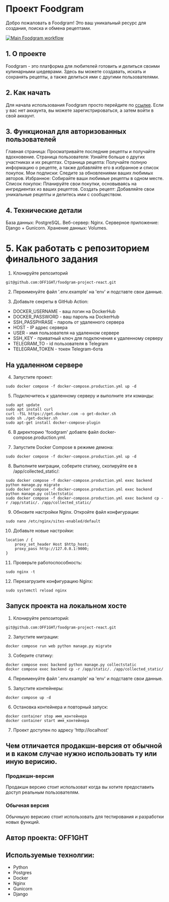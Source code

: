 # Проект Foodgram

Добро пожаловать в Foodgram! Это ваш уникальный ресурс для создания, поиска и обмена рецептами. 

[![Main Foodgram workflow](https://github.com/OFF1GHT/foodgram-project-react/actions/workflows/main.yml/badge.svg)](https://github.com/OFF1GHT/foodgram-project-react/actions/workflows/main.yml)

## 1. О проекте 
Foodgram - это платформа для любителей готовить и делиться своими кулинарными шедеврами. Здесь вы можете создавать, искать и сохранять рецепты, а также делиться ими с другими пользователями.

## 2. Как начать
Для начала использования Foodgram просто перейдите по [ссылке](https://f00dgram.serveblog.net/). Если у вас нет аккаунта, вы можете зарегистрироваться, а затем войти в свой аккаунт.

## 3. Функционал для авторизованных пользователей
Главная страница: Просматривайте последние рецепты и получайте вдохновение.
Страница пользователя: Узнайте больше о других участниках и их рецептах.
Страница рецепта: Получайте полную информацию о рецепте, а также добавляйте его в избранное и список покупок.
Мои подписки: Следите за обновлениями ваших любимых авторов.
Избранное: Собирайте ваши любимые рецепты в одном месте.
Список покупок: Планируйте свои покупки, основываясь на ингредиентах из ваших рецептов.
Создать рецепт: Добавляйте свои уникальные рецепты и делитесь ими с сообществом.

## 4. Технические детали
База данных: PostgreSQL.
Веб-сервер: Nginx.
Серверное приложение: Django + Gunicorn.
Хранение данных: Volumes.

# 5. Как работать с репозиторием финального задания
1. Клонируйте репозиторий
```
git@github.com:OFF1GHT/foodgram-project-react.git
```

2. Переименуйте файл '.env.example' на 'env' и подставте свои данные.


3. Добавьте секреты в GitHub Action:
- DOCKER_USERNAME - ваш логин на DockerHub
- DOCKER_PASSWORD - ваш пароль на DockerHub
- SSH_PASSPHRASE - пароль от удаленного сервера
- HOST - IP адрес сервера
- USER - имя пользователя на удаленном сервере
- SSH_KEY - приватный ключ для подключения к удаленному серверу
- TELEGRAM_TO - id пользователя в Telegram
- TELEGRAM_TOKEN - токен Telegram-бота

## На удаленном сервере

4. Запустите проект:
```
sudo docker compose -f docker-compose.production.yml up -d
```

5. Подключитесь к удаленному серверу и выполните эти команды:
```
sudo apt update
sudo apt install curl
curl -fSL https://get.docker.com -o get-docker.sh
sudo sh ./get-docker.sh
sudo apt-get install docker-compose-plugin
```

6. В директорию 'foodgram' добавте файл docker-compose.production.yml.

7. Запустите Docker Compose в режиме демона:
```
sudo docker compose -f docker-compose.production.yml up -d
```

8. Выполните миграции, соберите статику, скопируйте ее в /app/collected_static/:
```
sudo docker compose -f docker-compose.production.yml exec backend python manage.py migrate
sudo docker compose -f docker-compose.production.yml exec backend python manage.py collectstatic
sudo docker compose -f docker-compose.production.yml exec backend cp -r /app/static/. /app/collected_static/
```

9. Обновите настройки Nginx. Откройте файл конфигурации: 
```
sudo nano /etc/nginx/sites-enabled/default
```

10. Добавьте новые настройки:
```
location / {
    proxy_set_header Host $http_host;
    proxy_pass http://127.0.0.1:9000;
}
```

11. Проверьте работоспособность:
```
sudo nginx -t
```

12. Перезагрузите конфигурацию Nginx:
```
sudo systemctl reload nginx
```

## Запуск проекта на локальном хосте

1. Клонируйте репозиторий:
```
git@github.com:OFF1GHT/foodgram-project-react.git
```

2. Запустите миграции:
```
docker compose run web python manage.py migrate
```

3. Соберите статику:
```
docker compose exec backend python manage.py collectstatic
docker compose exec backend cp -r /app/static/. /app/collected_static/
```

4. Переименуйте файл '.env.example' на 'env' и подставте свои данные.

5. Запустите контейнеры:
```
docker compose up -d
```

6. Остановка контейнера и повторный запуск:
```
docker container stop имя_контейнера
docker container start имя_контейнера
```

7. Проект доступен по адресу 'http://localhost'

## Чем отличается продакшн-версия от обычной и в каком случае нужно использовать ту или иную верисию.

### Продакшн-версия
Продакшн версию стоит использоват когда вы хотите предоставить доступ реальным пользователям.

### Обычная версия
Обычныую верисию стоит использовать для тестирования и разработки новых функций.

## Автор проекта: OFF1GHT

## Используемые технолгии:
- Python
- Postgres
- Docker
- Nginx
- Gunicorn
- Django
